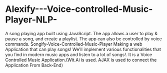 # Alexify---Voice-controlled-Music-Player-NLP-
A song playing app built using JavaScript. The app allows a user to play &amp; pause a song, and create a playlist. The app can also be controlled by voice commands.
Songify-Voice-Controlled-Music-Player
Making a web Application that can play songs! We'll implement various functionalities that you find in modern music apps and listen to a lot of songs!. It is a Voice Controlled Music Application.(Wit.Ai is used. AJAX is used to connect the Application From Back-End)
